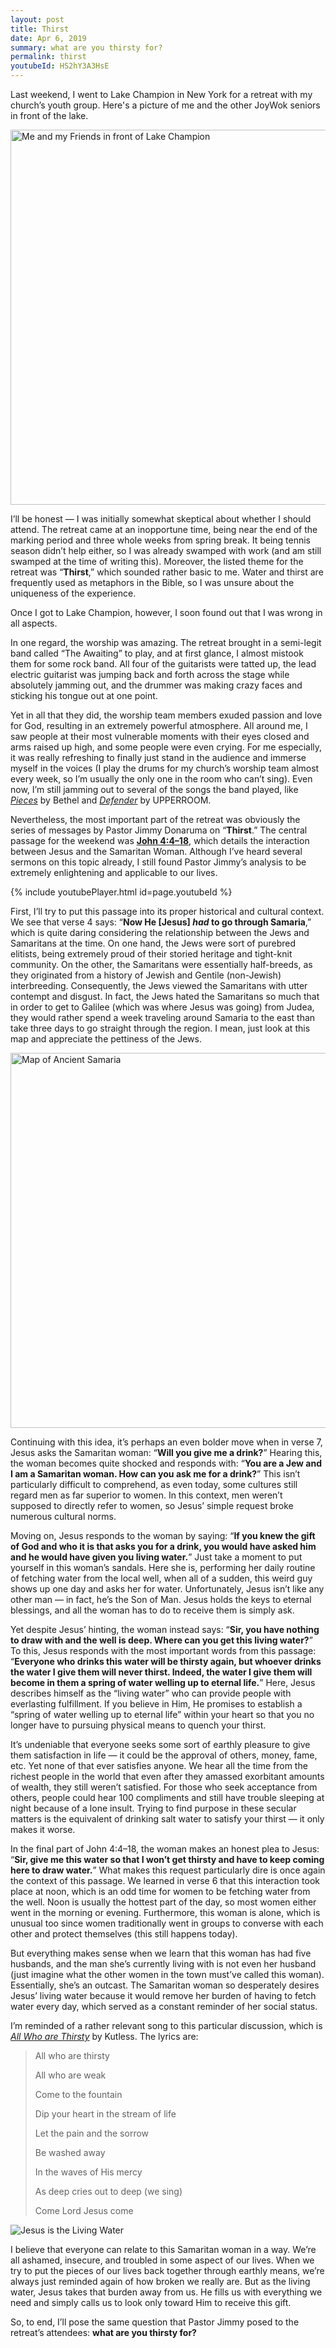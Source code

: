 ```yaml
---
layout: post
title: Thirst
date: Apr 6, 2019
summary: what are you thirsty for?
permalink: thirst
youtubeId: HS2hY3A3HsE
---
```


Last weekend, I went to Lake Champion in New York for a retreat with my church’s youth group. Here's a picture of me and the other JoyWok seniors in front of the lake.

<img alt="Me and my Friends in front of Lake Champion" src="../../img/lake_champion.jpg" width="600">

I’ll be honest — I was initially somewhat skeptical about whether I should attend. The retreat came at an inopportune time, being near the end of the marking period and three whole weeks from spring break. It being tennis season didn’t help either, so I was already swamped with work (and am still swamped at the time of writing this). Moreover, the listed theme for the retreat was “**Thirst**,” which sounded rather basic to me. Water and thirst are frequently used as metaphors in the Bible, so I was unsure about the uniqueness of the experience.

Once I got to Lake Champion, however, I soon found out that I was wrong in all aspects.

In one regard, the worship was amazing. The retreat brought in a semi-legit band called “The Awaiting” to play, and at first glance, I almost mistook them for some rock band. All four of the guitarists were tatted up, the lead electric guitarist was jumping back and forth across the stage while absolutely jamming out, and the drummer was making crazy faces and sticking his tongue out at one point.

Yet in all that they did, the worship team members exuded passion and love for God, resulting in an extremely powerful atmosphere. All around me, I saw people at their most vulnerable moments with their eyes closed and arms raised up high, and some people were even crying. For me especially, it was really refreshing to finally just stand in the audience and immerse myself in the voices (I play the drums for my church’s worship team almost every week, so I’m usually the only one in the room who can’t sing). Even now, I’m still jamming out to several of the songs the band played, like *[Pieces](https://www.youtube.com/watch?v=fI9aqfmVmPc)* by Bethel and *[Defender](https://www.youtube.com/watch?v=Za-yGR3sbNw)* by UPPERROOM.

Nevertheless, the most important part of the retreat was obviously the series of messages by Pastor Jimmy Donaruma on “**Thirst**.” The central passage for the weekend was **[John 4:4–18](https://www.biblegateway.com/passage/?search=John+4%3A1-42&version=NIV)**, which details the interaction between Jesus and the Samaritan Woman. Although I’ve heard several sermons on this topic already, I still found Pastor Jimmy’s analysis to be extremely enlightening and applicable to our lives.

{% include youtubePlayer.html id=page.youtubeId %}

First, I’ll try to put this passage into its proper historical and cultural context. We see that verse 4 says: “**Now He [Jesus] *had* to go through Samaria**,” which is quite daring considering the relationship between the Jews and Samaritans at the time. On one hand, the Jews were sort of purebred elitists, being extremely proud of their storied heritage and tight-knit community. On the other, the Samaritans were essentially half-breeds, as they originated from a history of Jewish and Gentile (non-Jewish) interbreeding. Consequently, the Jews viewed the Samaritans with utter contempt and disgust. In fact, the Jews hated the Samaritans so much that in order to get to Galilee (which was where Jesus was going) from Judea, they would rather spend a week traveling around Samaria to the east than take three days to go straight through the region. I mean, just look at this map and appreciate the pettiness of the Jews.

<img alt="Map of Ancient Samaria" src="../../img/ancient_samaria.png" width="600">

Continuing with this idea, it’s perhaps an even bolder move when in verse 7, Jesus asks the Samaritan woman: “**Will you give me a drink?**” Hearing this, the woman becomes quite shocked and responds with: “**You are a Jew and I am a Samaritan woman. How can you ask me for a drink?**” This isn’t particularly difficult to comprehend, as even today, some cultures still regard men as far superior to women. In this context, men weren’t supposed to directly refer to women, so Jesus’ simple request broke numerous cultural norms.

Moving on, Jesus responds to the woman by saying: “**If you knew the gift of God and who it is that asks you for a drink, you would have asked him and he would have given you living water.**” Just take a moment to put yourself in this woman’s sandals. Here she is, performing her daily routine of fetching water from the local well, when all of a sudden, this weird guy shows up one day and asks her for water. Unfortunately, Jesus isn’t like any other man — in fact, he’s the Son of Man. Jesus holds the keys to eternal blessings, and all the woman has to do to receive them is simply ask.

Yet despite Jesus’ hinting, the woman instead says: “**Sir, you have nothing to draw with and the well is deep. Where can you get this living water?**” To this, Jesus responds with the most important words from this passage: “**Everyone who drinks this water will be thirsty again, but whoever drinks the water I give them will never thirst. Indeed, the water I give them will become in them a spring of water welling up to eternal life.**” Here, Jesus describes himself as the “living water” who can provide people with everlasting fulfillment. If you believe in Him, He promises to establish a “spring of water welling up to eternal life” within your heart so that you no longer have to pursuing physical means to quench your thirst.

It’s undeniable that everyone seeks some sort of earthly pleasure to give them satisfaction in life — it could be the approval of others, money, fame, etc. Yet none of that ever satisfies anyone. We hear all the time from the richest people in the world that even after they amassed exorbitant amounts of wealth, they still weren’t satisfied. For those who seek acceptance from others, people could hear 100 compliments and still have trouble sleeping at night because of a lone insult. Trying to find purpose in these secular matters is the equivalent of drinking salt water to satisfy your thirst — it only makes it worse.

In the final part of John 4:4–18, the woman makes an honest plea to Jesus: “**Sir, give me this water so that I won’t get thirsty and have to keep coming here to draw water.**” What makes this request particularly dire is once again the context of this passage. We learned in verse 6 that this interaction took place at noon, which is an odd time for women to be fetching water from the well. Noon is usually the hottest part of the day, so most women either went in the morning or evening. Furthermore, this woman is alone, which is unusual too since women traditionally went in groups to converse with each other and protect themselves (this still happens today).

But everything makes sense when we learn that this woman has had five husbands, and the man she’s currently living with is not even her husband (just imagine what the other women in the town must’ve called this woman). Essentially, she’s an outcast. The Samaritan woman so desperately desires Jesus’ living water because it would remove her burden of having to fetch water every day, which served as a constant reminder of her social status.

I’m reminded of a rather relevant song to this particular discussion, which is *[All Who are Thirsty](https://www.youtube.com/watch?v=oCwDtSFMjdw)* by Kutless. The lyrics are:

> All who are thirsty
>
> All who are weak
>
> Come to the fountain
>
> Dip your heart in the stream of life
>
> Let the pain and the sorrow
>
> Be washed away
>
> In the waves of His mercy
>
> As deep cries out to deep (we sing)
>
> Come Lord Jesus come

<img alt="Jesus is the Living Water" src="../../img/jesus_water.jpg" style="max-height: 500px">

I believe that everyone can relate to this Samaritan woman in a way. We’re all ashamed, insecure, and troubled in some aspect of our lives. When we try to put the pieces of our lives back together through earthly means, we’re always just reminded again of how broken we really are. But as the living water, Jesus takes that burden away from us. He fills us with everything we need and simply calls us to look only toward Him to receive this gift.

So, to end, I’ll pose the same question that Pastor Jimmy posed to the retreat’s attendees: **what are you thirsty for?**
